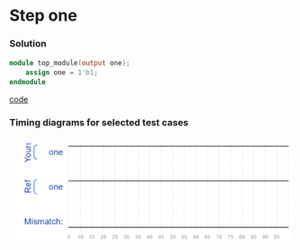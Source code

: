# Step one
### Solution
```Verilog
module top_module(output one);
    assign one = 1'b1;
endmodule
```
[code](1.v)

### Timing diagrams for selected test cases
![result](./result.PNG)
